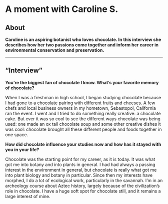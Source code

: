 # A moment with Caroline S. 

## About

**Caroline is an aspiring botanist who loves chocolate. In this interview she describes how her two passions come together and inform her career in environmental conservation and preservation.**

***

## “Interview”

**You’re the biggest fan of chocolate I know. What’s your favorite memory of chocolate?**

When I was a freshman in high school, I began studying chocolate because I had gone to a chocolate pairing with different fruits and cheeses. A few chefs and local business owners in my hometown, Sebastopol, California ran the event. I went and I tried to do something really creative: a chocolate cake. But ever
it was so cool to see the different ways chocolate was being used: one made an ox tail chocolate soup and some other creative dishes it was cool: chocolate brought all these different people and foods together in one space. 

**How did chocolate influence your studies now and how has it stayed with you in your life?**

Chocolate was the starting point for my career, as it is today. It was what got me into botany and into plants in general. I had had always a passing interest in the environment in general, but chocolate is really what got me into plant biology and botany in particular. Since then my interests have morphed, I do a lot of ecological work, particularly in the savannah. I’m in an archeology course about Aztec history, largely because of the civilization’s role in chocolate. I have a huge soft spot for chocolate still, and it remains a large interest of mine. 
